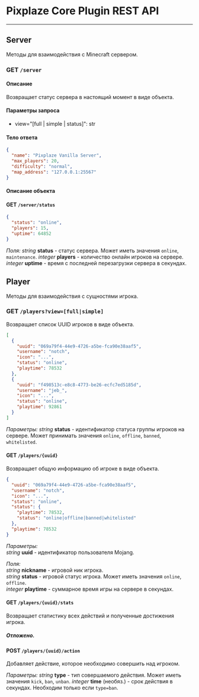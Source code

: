# Pixplaze Core Plugin REST API

---
## Server

Методы для взаимодействия с Minecraft сервером.

### **GET** `/server`

#### Описание
Возвращает статус сервера в настоящий момент в виде объекта.

#### Параметры запроса
- view="[full | simple | status]": str

#### Тело ответа
```json
{
  "name": "Pixplaze Vanilla Server",
  "max_players": 20,
  "difficulty": "normal",
  "map_address": "127.0.0.1:25567"
}
```

#### Описание объекта


#### **GET** `/server/status`
```json
{
  "status": "online",
  "players": 15,
  "uptime": 64852
}
```

*Поля:*
*string* **status** - статус сервера. Может иметь значения `online`, `maintenance`.
*integer* **players** - количество онлайн игроков на сервере.
*integer* **uptime** - время с последней перезагрузки сервера в секундах.

## Player
Методы для взаимодействия с сущностями игрока.

### **GET** `/players?view=[full|simple]`

Возвращает список UUID игроков в виде объекта.

```json
[
  {
    "uuid": "069a79f4-44e9-4726-a5be-fca90e38aaf5",
    "username": "notch",
    "icon": "...",
    "status": "online",
    "playtime": 78532
  },
  {
    "uuid": "f498513c-e8c8-4773-be26-ecfc7ed5185d",
    "username": "jeb_",
    "icon": "...",
    "status": "online",
    "playtime": 92861
  }
]
```


*Параметры:*
*string* **status** - идентификатор статуса группы игроков на сервере. Может принимать значения `online`, `offline`, `banned`, `whitelisted`.

#### **GET** `/players/{uuid}`

Возвращает общую информацию об игроке в виде объекта.
```json
{
  "uuid": "069a79f4-44e9-4726-a5be-fca90e38aaf5",
  "username": "notch",
  "icon": "...",
  "status": "online",
  "status": {
    "playtime": 78532,
    "status": "online|offline|banned|whitelisted"
  },
  "playtime": 78532
}
```

*Параметры:*\
*string* **uuid** - идентификатор пользователя Mojang.

*Поля:*\
*string* **nickname** - игровой ник игрока.\
*string* **status** - игровой статус игрока. Может иметь значения `online`, `offline`.\
*integer* **playtime** - суммарное время игры на сервере в секундах.

#### **GET** `/players/{uuid}/stats`

Возвращает статистику всех действий и полученные достижения игрока.
##### Отложено.

#### **POST** `/players/{uuid}/action`

Добавляет действие, которое необходимо совершить над игроком.

*Параметры:*
*string* **type** - тип совершаемого действия. Может иметь значения `kick`, `ban`, `unban`.
*integer* **time** (необяз.) - срок действия в секундах. Необходим только если `type=ban`.
